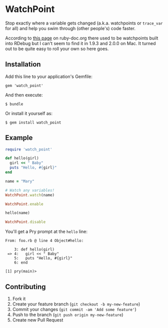 # WatchPoint

Stop exactly where a variable gets changed (a.k.a. watchpoints or `trace_var` for all) and help you swim through (other people's) code faster.

According to [this page](http://www.ruby-doc.org/docs/ProgrammingRuby/html/trouble.html) on ruby-doc.org there used to be watchpoints built into RDebug but I can't seem to find it in 1.9.3 and 2.0.0 on Mac. It turned out to be quite easy to roll your own so here goes.

## Installation

Add this line to your application's Gemfile:

    gem 'watch_point'

And then execute:

    $ bundle

Or install it yourself as:

    $ gem install watch_point

## Example

```ruby
require 'watch_point'

def hello(girl)
  girl << " Baby"
  puts "Hello, #{girl}"
end

name = "Mary"

# Watch any variables!
WatchPoint.watch(name)

WatchPoint.enable

hello(name)

WatchPoint.disable
```

You'll get a Pry prompt at the `hello` line:

    From: foo.rb @ line 4 Object#hello:

        3: def hello(girl)
     => 4:   girl << " Baby"
        5:   puts "Hello, #{girl}"
        6: end

    [1] pry(main)> 

## Contributing

1. Fork it
2. Create your feature branch (`git checkout -b my-new-feature`)
3. Commit your changes (`git commit -am 'Add some feature'`)
4. Push to the branch (`git push origin my-new-feature`)
5. Create new Pull Request

